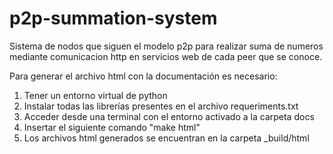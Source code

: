 ﻿# p2p-summation-system

Sistema de nodos que siguen el modelo p2p para realizar suma de numeros mediante comunicacion http en servicios web de cada peer que se conoce.

Para generar el archivo html con la documentación es necesario:

1. Tener un entorno virtual de python
2. Instalar todas las librerías presentes en el archivo requeriments.txt
3. Acceder desde una terminal con el entorno activado a la carpeta docs
4. Insertar el siguiente comando "make html"
5. Los archivos html generados se encuentran en la carpeta _build/html
